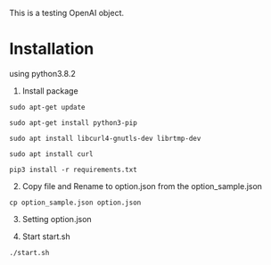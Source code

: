 This is a testing OpenAI object.
>
# Installation
>
using python3.8.2
>
1. Install package
>
`sudo apt-get update`
>
`sudo apt-get install python3-pip`
>
`sudo apt install libcurl4-gnutls-dev librtmp-dev`
>
`sudo apt install curl`
>
`pip3 install -r requirements.txt`
>
2. Copy file and Rename to option.json from the option_sample.json
>
`cp option_sample.json option.json`
>
3. Setting option.json
>
4. Start start.sh
>
`./start.sh`
